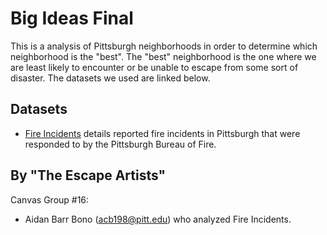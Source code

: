 # Big Ideas Final

This is a analysis of Pittsburgh neighborhoods in order to determine which neighborhood is the "best". The "best" neighborhood is the one where we are least likely to encounter or be unable to escape from some sort of disaster. The datasets we used are linked below.

## Datasets
- [Fire Incidents](https://data.wprdc.org/dataset/fire-incidents-in-city-of-pittsburgh) details reported fire incidents in Pittsburgh that were responded to by the Pittsburgh Bureau of Fire.

## By "The Escape Artists" 
Canvas Group #16:
- Aidan Barr Bono (acb198@pitt.edu) who analyzed Fire Incidents.